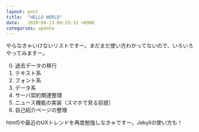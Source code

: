 ```yaml
---
layout: post
title:  "HELLO WORLD"
date:   2020-04-11 09:25:33 +0900
categories: update
---
```

やらなきゃいけないリストですー。まだまだ使い方わかってないので、いろいろやってみますー。

0. 過去データの移行
  0. テキスト系
  0. フォント系
  0. データ系
0. サーバ契約関連整理
0. ニュース機能の実装（スマホで見る前提）
0. 自己紹介ページの整理

html5や最近のUXトレンドを再度勉強しなきゃですー。Jekyllの使い方も！